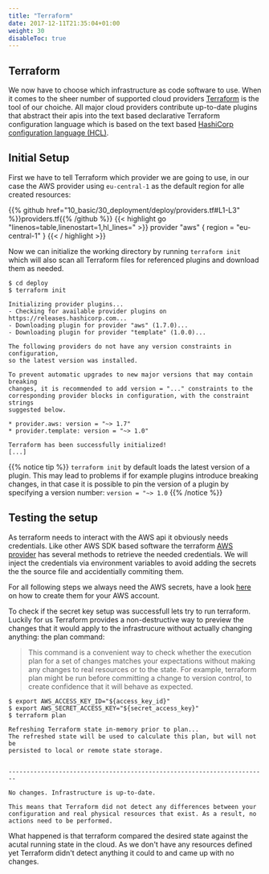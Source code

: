 ```yaml
---
title: "Terraform"
date: 2017-12-11T21:35:04+01:00
weight: 30
disableToc: true
---
```


## Terraform
We now have to choose which infrastructure as code software to use. When it comes to the sheer number of supported cloud providers [Terraform](https://www.terraform.io/) is the tool of our choiche. All major cloud providers contribute up-to-date plugins that abstract their apis into the text based declarative Terraform configuration language which is based on the text based [HashiCorp configuration language (HCL)](https://github.com/hashicorp/hcl).

## Initial Setup
First we have to tell Terraform which provider we are going to use, in our case the AWS provider using `eu-central-1` as the default region for alle created resources:

<!--snippet:deploy_aws_provider-->
{{% github href="10_basic/30_deployment/deploy/providers.tf#L1-L3" %}}providers.tf{{% /github %}}
{{< highlight go "linenos=table,linenostart=1,hl_lines=" >}}
provider "aws" {
  region = "eu-central-1"
}
{{< / highlight >}}
<!--eos:deploy_aws_provider-->

Now we can initialize the working directory by running `terraform init` which will also scan all Terraform files for referenced plugins and download them as needed.

```
$ cd deploy
$ terraform init

Initializing provider plugins...
- Checking for available provider plugins on https://releases.hashicorp.com...
- Downloading plugin for provider "aws" (1.7.0)...
- Downloading plugin for provider "template" (1.0.0)...

The following providers do not have any version constraints in configuration,
so the latest version was installed.

To prevent automatic upgrades to new major versions that may contain breaking
changes, it is recommended to add version = "..." constraints to the
corresponding provider blocks in configuration, with the constraint strings
suggested below.

* provider.aws: version = "~> 1.7"
* provider.template: version = "~> 1.0"

Terraform has been successfully initialized!
[...]
```
{{% notice tip %}}
`terraform init` by default loads the latest version of a plugin. This may lead to problems if for example plugins introduce breaking changes, in that case it is possible to pin the version of a plugin by specifying a version number:
`version = "~> 1.0`
{{% /notice %}}

## Testing the setup
As terraform needs to interact with the AWS api it obviously needs credentials. Like other AWS SDK based software the terraform [AWS provider](https://www.terraform.io/docs/providers/aws/) has several methods to retrieve the needed credentials. We will inject the credentials via environment variables to avoid adding the secrets the the source file and accidentially commiting them.

For all following steps we always need the AWS secrets, have a look [here](https://docs.aws.amazon.com/general/latest/gr/managing-aws-access-keys.html) on how to create them for your AWS account.

To check if the secret key setup was successfull lets try to run terraform. Luckily for us Terraform provides a non-destructive way to preview the changes that it would apply to the infrastrucure without actually changing anything: the plan command:

> This command is a convenient way to check whether the execution plan for a set of changes matches your expectations without making any changes to real resources or to the state. For example, terraform plan might be run before committing a change to version control, to create confidence that it will behave as expected.

```
$ export AWS_ACCESS_KEY_ID="${access_key_id}"
$ export AWS_SECRET_ACCESS_KEY="${secret_access_key}"
$ terraform plan

Refreshing Terraform state in-memory prior to plan...
The refreshed state will be used to calculate this plan, but will not be
persisted to local or remote state storage.


------------------------------------------------------------------------

No changes. Infrastructure is up-to-date.

This means that Terraform did not detect any differences between your
configuration and real physical resources that exist. As a result, no
actions need to be performed.
```

What happened is that terraform compared the desired state against the acutal running state in the cloud. As we don't have any resources defined yet Terraform didn't detect anything it could to and came up with no changes.
